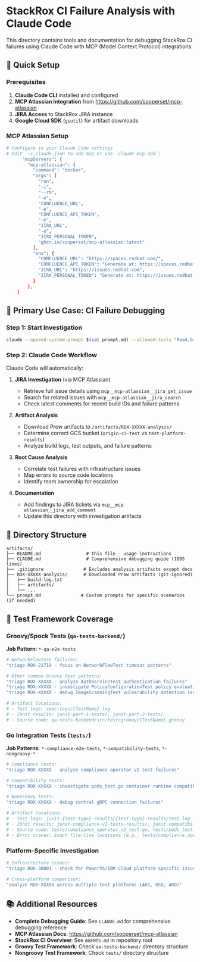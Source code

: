 # StackRox CI Failure Analysis with Claude Code

This directory contains tools and documentation for debugging StackRox CI failures using Claude Code with MCP (Model Context Protocol) integrations.

## 🚀 Quick Setup

### Prerequisites
1. **Claude Code CLI** installed and configured
2. **MCP Atlassian Integration** from https://github.com/sooperset/mcp-atlassian
3. **JIRA Access** to StackRox JIRA instance
4. **Google Cloud SDK** (`gsutil`) for artifact downloads

### MCP Atlassian Setup
```bash
# Configure in your Claude Code settings
# Edit  ~/.claude.json to add mcp or use `claude mcp add`:
      "mcpServers": {
        "mcp-atlassian": {
          "command": "docker",
          "args": [
            "run",
            "-i",
            "--rm",
            "-e",
            "CONFLUENCE_URL",
            "-e",
            "CONFLUENCE_API_TOKEN",
            "-e",
            "JIRA_URL",
            "-e",
            "JIRA_PERSONAL_TOKEN",
            "ghcr.io/sooperset/mcp-atlassian:latest"
          ],
          "env": {
            "CONFLUENCE_URL": "https://spaces.redhat.com/",
            "CONFLUENCE_API_TOKEN": "Generate at: https://spaces.redhat.com/plugins/personalaccesstokens/usertokens.action",
            "JIRA_URL": "https://issues.redhat.com",
            "JIRA_PERSONAL_TOKEN": "Generate at: https://issues.redhat.com/secure/ViewProfile.jspa?selectedTab=com.atlassian.pats.pats-plugin:jira-user-personal-access-tokens"
          }
        },
    }
```

## 🎯 Primary Use Case: CI Failure Debugging

### Step 1: Start Investigation
```bash
claude --append-system-prompt $(cat prompt.md) --allowed-tools "Read,Grep,Glob,Bash,LS,TodoWrite" "triage ROX-21719"
```

### Step 2: Claude Code Workflow
Claude Code will automatically:

1. **JIRA Investigation** (via MCP Atlassian)
   - Retrieve full issue details using `mcp__mcp-atlassian__jira_get_issue`
   - Search for related issues with `mcp__mcp-atlassian__jira_search`
   - Check latest comments for recent build IDs and failure patterns

2. **Artifact Analysis**
   - Download Prow artifacts to `/artifacts/ROX-XXXXX-analysis/`
   - Determine correct GCS bucket (`origin-ci-test` vs `test-platform-results`)
   - Analyze build logs, test outputs, and failure patterns

3. **Root Cause Analysis**
   - Correlate test failures with infrastructure issues
   - Map errors to source code locations
   - Identify team ownership for escalation

4. **Documentation**
   - Add findings to JIRA tickets via `mcp__mcp-atlassian__jira_add_comment`
   - Update this directory with investigation artifacts

## 📁 Directory Structure

```
artifacts/
├── README.md                 # This file - usage instructions
├── CLAUDE.md                 # Comprehensive debugging guide (1095 lines)
├── .gitignore               # Excludes analysis artifacts except docs
├── ROX-XXXXX-analysis/      # Downloaded Prow artifacts (git-ignored)
│   ├── build-log.txt
│   ├── artifacts/
│   └── ...
└── prompt.md               # Custom prompts for specific scenarios (if needed)
```

## 🧪 Test Framework Coverage

### Groovy/Spock Tests (`qa-tests-backend/`)
**Job Pattern**: `*-qa-e2e-tests`
```bash
# NetworkFlowTest failures:
"triage ROX-21719 - focus on NetworkFlowTest timeout patterns"

# Other common Groovy test patterns:
"triage ROX-XXXXX - analyze AuthServiceTest authentication failures"
"triage ROX-XXXXX - investigate PolicyConfigurationTest policy evaluation errors"
"triage ROX-XXXXX - debug ImageScanningTest vulnerability detection issues"

# Artifact locations:
# - Test logs: spec-logs/{TestName}.log
# - JUnit results: junit-part-1-tests/, junit-part-2-tests/
# - Source code: qa-tests-backend/src/test/groovy/{TestName}.groovy
```

### Go Integration Tests (`tests/`)
**Job Patterns**: `*-compliance-e2e-tests`, `*-compatibility-tests`, `*-nongroovy-*`
```bash
# Compliance tests:
"triage ROX-XXXXX - analyze compliance operator v2 test failures"

# Compatibility tests:
"triage ROX-XXXXX - investigate pods_test.go container runtime compatibility"

# NonGroovy tests:
"triage ROX-XXXXX - debug central gRPC connection failures"

# Artifact locations:
# - Test logs: junit-{test-type}-results/{test-type}-results/test.log
# - JUnit results: junit-compliance-v2-tests-results/, junit-compatibility-test-*/
# - Source code: tests/compliance_operator_v2_test.go, tests/pods_test.go, tests/common.go
# - Error traces: Exact file:line locations (e.g., tests/compliance_operator_v2_test.go:211)
```

### Platform-Specific Investigation
```bash
# Infrastructure issues:
"triage ROX-30001 - check for PowerVS/IBM Cloud platform-specific issues"

# Cross-platform comparison:
"analyze ROX-XXXXX across multiple test platforms (AKS, OSD, ARO)"
```

## 📚 Additional Resources

- **Complete Debugging Guide**: See `CLAUDE.md` for comprehensive debugging reference
- **MCP Atlassian Docs**: https://github.com/sooperset/mcp-atlassian
- **StackRox CI Overview**: See `AGENTS.md` in repository root
- **Groovy Test Framework**: Check `qa-tests-backend/` directory structure
- **Nongroovy Test Framework**: Check `tests/` directory structure
